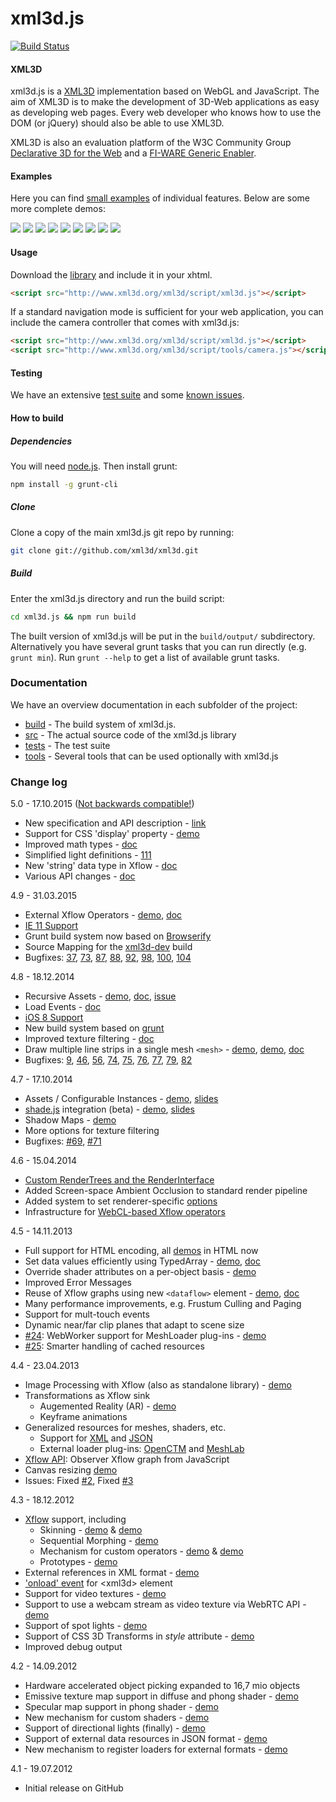 xml3d.js
========

[![Build Status](https://travis-ci.org/xml3d/xml3d.js.svg?branch=develop)](https://travis-ci.org/xml3d/xml3d.js)

#### XML3D ####

xml3d.js is a [XML3D](http://www.xml3d.org) implementation based on WebGL and JavaScript. The aim of XML3D is to make the development of 3D-Web applications as easy
as developing web pages. Every web developer who knows how to use the DOM (or jQuery) should also be able to use XML3D.

XML3D is also an evaluation platform of the W3C Community Group [Declarative 3D for the Web](http://www.w3.org/community/declarative3d/) and 
a [FI-WARE Generic Enabler](http://catalogue.fiware.org/enablers/3d-ui-xml3d).

#### Examples ####
Here you can find [small examples](https://github.com/xml3d/xml3d-examples) of individual features. Below are some more complete demos:

<a href="http://www.xml3d.org/xml3d/demos/19_RubiksCube/"><img src="http://www.xml3d.org/xml3d/demos/thumbs/rubik.jpg"/></a>
<a href="http://www.xml3d.org/xml3d/demos/25_Chess/"><img src="http://www.xml3d.org/xml3d/demos/thumbs/chess.png"/></a>
<a href="http://www.xml3d.org/xml3d/demos/12_MarsCity/marscity.xhtml"><img src="http://www.xml3d.org/xml3d/demos/thumbs/marscity.jpg?s"/></a>
<a href="http://www.xml3d.org/xml3d/demos/32_WorldBank/"><img src="http://www.xml3d.org/xml3d/demos/thumbs/worldbank.jpg"/></a>
<a href="http://xml3d.github.com/xml3d-museum/"><img src="http://www.xml3d.org/xml3d/demos/thumbs/museum.jpg"/></a>
<a href="http://xml3d.github.com/xml3d-examples/examples/gangnam/style.html"><img src="http://www.xml3d.org/xml3d/demos/thumbs/gangnam.jpg"/></a>
<a href="http://xml3d.github.io/xml3d-examples/examples/xflowAR/ar_flying_teapot.html"><img src="http://www.xml3d.org/xml3d/demos/thumbs/ar.jpg"/></a>
<a href="http://xml3d.github.io/xml3d-examples/examples/shade-tv/index.html"><img src="http://xml3d.org/xml3d/demos/thumbs/shade-js-tv.png"/></a>
<a href="http://xml3d.github.io/xml3d-examples/examples/lines/edf-vtk.html"><img src="http://xml3d.org/xml3d/demos/thumbs/edf.png"/></a>

#### Usage ####

Download the [library](http://www.xml3d.org/xml3d/script/xml3d.js) and include it in your xhtml.

```html
<script src="http://www.xml3d.org/xml3d/script/xml3d.js"></script>
```

If a standard navigation mode is sufficient for your web application, you can
include the camera controller that comes with xml3d.js:

```html
<script src="http://www.xml3d.org/xml3d/script/xml3d.js"></script>
<script src="http://www.xml3d.org/xml3d/script/tools/camera.js"></script>
```

#### Testing ####
We have an extensive [test suite](http://xml3d.github.com/xml3d.js/tests/) and some [known issues](https://github.com/xml3d/xml3d.js/wiki/Known-issues).

#### How to build ####

##### Dependencies #####
You will need [node.js](http://nodejs.org/). Then install grunt:
```bash
npm install -g grunt-cli
```

##### Clone #####
Clone a copy of the main xml3d.js git repo by running:

```bash
git clone git://github.com/xml3d/xml3d.git
```

##### Build #####
Enter the xml3d.js directory and run the build script:
```bash
cd xml3d.js && npm run build
```
The built version of xml3d.js will be put in the `build/output/` subdirectory. Alternatively you have several grunt tasks that you can run directly (e.g. ```grunt min```). Run ```grunt --help``` to get a list of available grunt tasks.

### Documentation ###
We have an overview documentation in each subfolder of the project:
* [build](build/) - The build system of xml3d.js.
* [src](src/) - The actual source code of the xml3d.js library
* [tests](tests/) - The test suite
* [tools](tools/) - Several tools that can be used optionally with xml3d.js


### Change log ###
5.0 - 17.10.2015 ([Not backwards compatible!](https://github.com/xml3d/xml3d.js/wiki/Migrate-to-XML3D-5.0))
* New specification and API description - [link](http://xml3d.org/spec/)
* Support for CSS 'display' property - [demo](http://xml3d.github.io/xml3d-examples/examples/cssDisplay/index.html)
* Improved math types - [doc](http://xml3d.org/spec/#datatypes)
* Simplified light definitions - [111](https://github.com/xml3d/xml3d.js/issues/111)
* New 'string' data type in Xflow - [doc](http://xml3d.org/spec/#the-string-element)
* Various API changes - [doc](https://github.com/xml3d/xml3d.js/wiki/Migrate-to-XML3D-5.0)

4.9 - 31.03.2015
* External Xflow Operators - [demo](http://xml3d.github.io/xml3d-examples/examples/facemorph/facemorph.html), [doc](https://github.com/xml3d/xml3d.js/wiki/External-resources#External_Xflow_Operators)
* [IE 11 Support](https://github.com/xml3d/xml3d.js/issues/97)
* Grunt build system now based on [Browserify](http://browserify.org/)
* Source Mapping for the [xml3d-dev](http://xml3d.org/xml3d/scripts/xml3d-dev.js) build
* Bugfixes: [37](https://github.com/xml3d/xml3d.js/issues/37), [73](https://github.com/xml3d/xml3d.js/issues/73), [87](https://github.com/xml3d/xml3d.js/issues/87), [88](https://github.com/xml3d/xml3d.js/issues/88), [92](https://github.com/xml3d/xml3d.js/issues/92), [98](https://github.com/xml3d/xml3d.js/issues/98), [100](https://github.com/xml3d/xml3d.js/issues/100), [104](https://github.com/xml3d/xml3d.js/issues/104)

4.8 - 18.12.2014
* Recursive Assets - [demo](http://xml3d.github.io/xml3d-examples/examples/recursiveAsset/recursive.html), [doc](https://github.com/xml3d/xml3d.js/wiki/Assets-and-Model), [issue](https://github.com/xml3d/xml3d.js/issues/76)
* Load Events - [doc](https://github.com/xml3d/xml3d.js/wiki/Events#load)
* [iOS 8 Support](https://github.com/xml3d/xml3d.js/issues/75)
* New build system based on [grunt](http://gruntjs.com/)
* Improved texture filtering - [doc](https://github.com/xml3d/xml3d.js/wiki/Textures)
* Draw multiple line strips in a single mesh `<mesh>` - [demo](http://xml3d.github.io/xml3d-examples/examples/lines/simple.html), [demo](http://xml3d.github.io/xml3d-examples/examples/lines/edf-vtk.html), [doc](https://github.com/xml3d/xml3d.js/wiki/Geometry-Definition#typelinestrips)
* Bugfixes: [9](https://github.com/xml3d/xml3d.js/issues/9), [46](https://github.com/xml3d/xml3d.js/issues/46), [56](https://github.com/xml3d/xml3d.js/issues/56), [74](https://github.com/xml3d/xml3d.js/issues/74), [75](https://github.com/xml3d/xml3d.js/issues/75), [76](https://github.com/xml3d/xml3d.js/issues/76), [77](https://github.com/xml3d/xml3d.js/issues/77), [79](https://github.com/xml3d/xml3d.js/issues/79), [82](https://github.com/xml3d/xml3d.js/issues/82)

4.7 - 17.10.2014
* Assets / Configurable Instances - [demo](http://xml3d.github.io/xml3d-examples/examples/assets/assets.html), [slides](http://xml3d.org/xml3d/slides/web3d-instancing/)
* [shade.js](http://xml3d.org/xml3d/papers/shade.js/) integration (beta) - [demo](http://xml3d.github.io/xml3d-examples/examples/shade-tv/index.html), [slides](http://xml3d.org/xml3d/slides/pg-shade.js/)
* Shadow Maps - [demo](http://xml3d.github.io/xml3d-examples/examples/meshlab/meshlab.html)
* More options for texture filtering
* Bugfixes: [#69](https://github.com/xml3d/xml3d.js/issues/69), [#71](https://github.com/xml3d/xml3d.js/issues/71)

4.6 - 15.04.2014
* [Custom RenderTrees and the RenderInterface](https://github.com/xml3d/xml3d.js/wiki/Custom-RenderTrees-and-the-RenderInterface)
* Added Screen-space Ambient Occlusion to standard render pipeline
* Added system to set renderer-specific [options](https://github.com/xml3d/xml3d.js/wiki/Options)
* Infrastructure for [WebCL-based Xflow operators](https://github.com/xml3d/xml3d.js/wiki/WebCL-API)

4.5 - 14.11.2013
* Full support for HTML encoding, all [demos](http://xml3d.github.io/xml3d-examples/) in HTML now
* Set data values efficiently using TypedArray - [demo](http://xml3d.github.io/xml3d-examples/examples/scriptValue/scriptValue.html), [doc](https://github.com/xml3d/xml3d.js/wiki/How-to-efficiently-set-Xflow-input-with-TypedArrays)
* Override shader attributes on a per-object basis - [demo](http://xml3d.github.io/xml3d-examples/examples/shaderOverrides/index.html)
* Improved Error Messages
* Reuse of Xflow graphs using new `<dataflow>` element - [demo](http://xml3d.github.io/xml3d-examples/examples/xflowSkin/xflow-skin.html), [doc](https://github.com/xml3d/xml3d.js/wiki/How-to-use-Xflow#wiki-Dataflows)
* Many performance improvements, e.g. Frustum Culling and Paging
* Support for mult-touch events
* Dynamic near/far clip planes that adapt to scene size
* [#24](https://github.com/xml3d/xml3d.js/issues/24): WebWorker support for MeshLoader plug-ins - [demo](http://localhost:8080/xml3d-examples/examples/openctm/openctm.html)
* [#25](https://github.com/xml3d/xml3d.js/issues/25): Smarter handling of cached resources


4.4 - 23.04.2013
* Image Processing with Xflow (also as standalone library) - [demo](http://xml3d.github.io/xml3d-examples/examples/xflowIP/pixel-wise.html)
* Transformations as Xflow sink
  * Augemented Reality (AR) - [demo](http://xml3d.github.io/xml3d-examples/examples/xflowAR/ar_flying_teapot.xhtml)
  * Keyframe animations
* Generalized resources for meshes, shaders, etc.
  * Support for [XML](http://xml3d.github.com/xml3d-examples/examples/externalXml/externalXml.xhtml) and [JSON](http://xml3d.github.io/xml3d-examples/examples/suzanne/suzanne.xhtml)
  * External loader plug-ins: [OpenCTM](http://xml3d.github.io/xml3d-examples/examples/openctm/openctm.xhtml) and [MeshLab](http://xml3d.github.io/xml3d-examples/examples/meshlab/meshlab.xhtml)
* [Xflow API](): Observer Xflow graph from JavaScript
* Canvas resizing [demo](http://xml3d.github.io/xml3d-examples/examples/canvasresizing/resizing.xhtml)
* Issues: Fixed [#2](https://github.com/xml3d/xml3d.js/issues/2), Fixed [#3](https://github.com/xml3d/xml3d.js/issues/3)

4.3 - 18.12.2012
* [Xflow](https://github.com/xml3d/xml3d.js/wiki/Xflow) support, including
  * Skinning - [demo](http://xml3d.github.com/xml3d-examples/examples/xflowSkin/xflow-skin.xhtml) &amp; [demo](http://xml3d.github.com/xml3d-examples/examples/gangnam/style.xhtml)
  * Sequential Morphing - [demo](http://xml3d.github.com/xml3d-examples/examples/xflowSequentialMorph/xflow-morph.xhtml)
  * Mechanism for custom operators - [demo](http://xml3d.github.com/xml3d-examples/examples/facemorph/facemorph.xhtml) &amp; [demo](http://xml3d.github.com/xml3d-examples/examples/xflowWave/xflow-wave.xhtml)
  * Prototypes - [demo](http://xml3d.github.com/xml3d-examples/examples/xflowPrototypes/xflow-prototypes.xhtml)
* External references in XML format - [demo](http://xml3d.github.com/xml3d-examples/examples/externalXml/externalXml.xhtml)
* ['onload' event](https://github.com/xml3d/xml3d.js/wiki/Events) for &lt;xml3d&gt; element
* Support for video textures - [demo](http://xml3d.github.com/xml3d-examples/examples/video/video.xhtml)
* Support to use a webcam stream as video texture via WebRTC API - [demo](http://xml3d.github.com/xml3d-examples/examples/webcam/webcam.xhtml)
* Support of spot lights - [demo](http://xml3d.github.com/xml3d-examples/examples/spotLight/index.xhtml)
* Support of CSS 3D Transforms in _style_ attribute - [demo](http://xml3d.github.com/xml3d-examples/examples/cssTransform/css-transform.xhtml)
* Improved debug output

4.2 - 14.09.2012
* Hardware accelerated object picking expanded to 16,7 mio objects
* Emissive texture map support in diffuse and phong shader - [demo](http://xml3d.github.com/xml3d-examples/examples/candle/candle.xhtml)
* Specular map support in phong shader - [demo](http://xml3d.github.com/xml3d-museum/)
* New mechanism for custom shaders - [demo](http://xml3d.github.com/xml3d-examples/examples/eyelight/eyelight.xhtml)
* Support of directional lights (finally) - [demo](http://xml3d.github.com/xml3d-examples/examples/directionalLight/index.xhtml)
* Support of external data resources in JSON format - [demo](http://xml3d.github.com/xml3d-examples/examples/suzanne/suzanne.xhtml)
* New mechanism to register loaders for external formats - [demo](http://xml3d.github.com/xml3d-examples/examples/meshlab/meshlab.xhtml)

4.1 - 19.07.2012
* Initial release on GitHub
#
